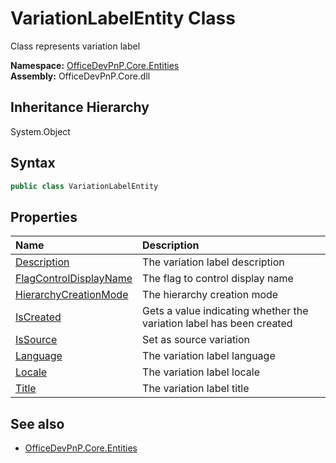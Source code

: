 # VariationLabelEntity Class
 Class represents variation label   

**Namespace:** [OfficeDevPnP.Core.Entities](OfficeDevPnP.Core.Entities.md)  
**Assembly:** OfficeDevPnP.Core.dll  
## Inheritance Hierarchy
System.Object  
## Syntax
```C#
public class VariationLabelEntity
```
## Properties
|**Name**|**Description**|
|:-----|:-----|
| [Description](OfficeDevPnP.Core.Entities.VariationLabelEntity.Description.md) | The variation label description
| [FlagControlDisplayName](OfficeDevPnP.Core.Entities.VariationLabelEntity.FlagControlDisplayName.md) | The flag to control display name
| [HierarchyCreationMode](OfficeDevPnP.Core.Entities.VariationLabelEntity.HierarchyCreationMode.md) | The hierarchy creation mode
| [IsCreated](OfficeDevPnP.Core.Entities.VariationLabelEntity.IsCreated.md) | Gets a value indicating whether the variation label has been created
| [IsSource](OfficeDevPnP.Core.Entities.VariationLabelEntity.IsSource.md) | Set as source variation
| [Language](OfficeDevPnP.Core.Entities.VariationLabelEntity.Language.md) | The variation label language
| [Locale](OfficeDevPnP.Core.Entities.VariationLabelEntity.Locale.md) | The variation label locale
| [Title](OfficeDevPnP.Core.Entities.VariationLabelEntity.Title.md) | The variation label title
## See also
- [OfficeDevPnP.Core.Entities](OfficeDevPnP.Core.Entities.md)
